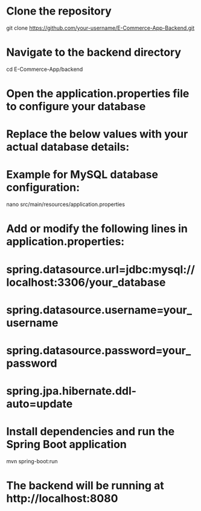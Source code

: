 # Clone the repository
git clone https://github.com/your-username/E-Commerce-App-Backend.git

# Navigate to the backend directory
cd E-Commerce-App/backend

# Open the application.properties file to configure your database
# Replace the below values with your actual database details:
# Example for MySQL database configuration:
nano src/main/resources/application.properties

# Add or modify the following lines in application.properties:
# spring.datasource.url=jdbc:mysql://localhost:3306/your_database
# spring.datasource.username=your_username
# spring.datasource.password=your_password
# spring.jpa.hibernate.ddl-auto=update



# Install dependencies and run the Spring Boot application
mvn spring-boot:run

# The backend will be running at http://localhost:8080

